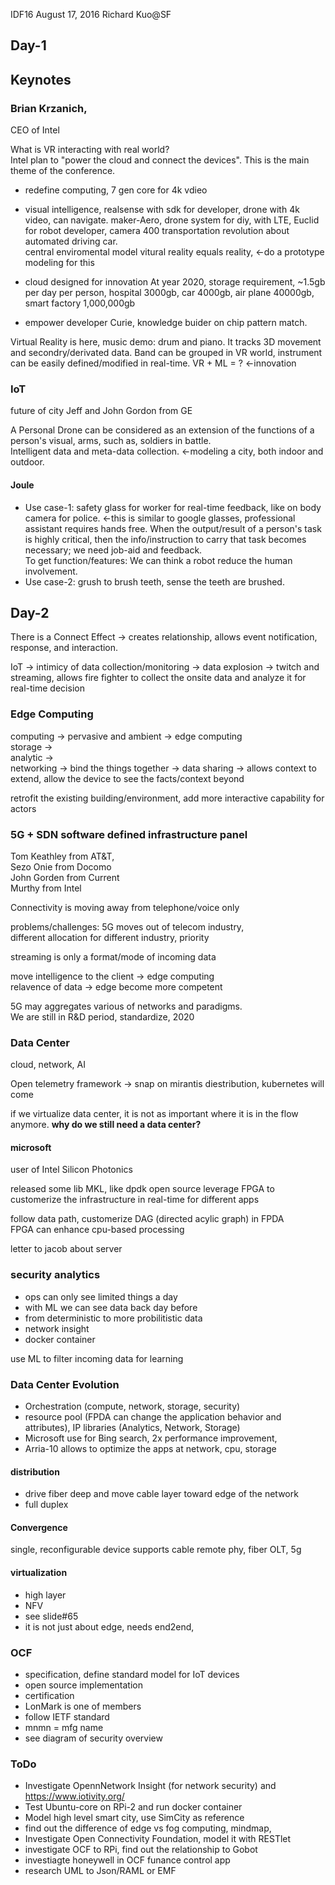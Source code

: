 IDF16
August 17, 2016 Richard Kuo@SF

## Day-1

## Keynotes
### Brian Krzanich, 
CEO of Intel

What is VR interacting with real world?     
Intel plan to "power the cloud and connect the devices". This is the main theme of the conference. 

- redefine computing, 7 gen core for 4k vdieo

- visual intelligence, realsense with sdk for developer, drone with 4k video, can navigate.
maker-Aero, drone system for diy, with LTE, Euclid for robot developer, camera 400
transportation revolution about automated driving car.      
central enviromental model vitural reality equals reality, <-do a prototype modeling for this

- cloud designed for innovation
At year 2020, storage requirement, ~1.5gb per day per person, hospital 3000gb, car 4000gb, air plane 40000gb, smart factory 1,000,000gb

- empower developer
Curie, knowledge buider on chip pattern match. 

Virtual Reality is here, music demo: drum and piano. It tracks 3D movement and secondry/derivated data. Band can be grouped in VR world, instrument can be easily defined/modified in real-time. VR + ML = ? <-innovation

### IoT
future of city
Jeff and John Gordon from GE

A Personal Drone can be considered as an extension of the functions of a person's visual, arms, such as, soldiers in battle.    
Intelligent data and meta-data collection. <-modeling a city, both indoor and outdoor.  

#### Joule
* Use case-1: safety glass for worker for real-time feedback, like on body camera for police. <-this is similar to google glasses, professional assistant requires hands free. When the output/result of a person's task is highly critical, then the info/instruction to carry that task becomes necessary; we need job-aid and feedback.      
To get function/features: We can think a robot reduce the human involvement.   
* Use case-2: grush to brush teeth, sense the teeth are brushed.

## Day-2

There is a Connect Effect -> creates relationship, allows event notification, response, and interaction.    

IoT -> intimicy of data collection/monitoring -> data explosion -> twitch and streaming, allows fire fighter to collect the onsite data and analyze it for real-time decision     

### Edge Computing      

computing -> pervasive and ambient -> edge computing   
storage ->    
analytic ->    
networking -> bind the things together -> data sharing -> allows context to extend, allow the device to see the facts/context beyond    

retrofit the existing building/environment, add more interactive capability for actors

### 5G + SDN software defined infrastructure panel 
Tom Keathley from AT&T,   
Sezo Onie from Docomo   
John Gorden from Current   
Murthy from Intel  

Connectivity is moving away from telephone/voice only

problems/challenges: 
5G moves out of telecom industry,   
different allocation for different industry, priority

streaming is only a format/mode of incoming data   

move intelligence to the client -> edge computing   
relavence of data -> edge become more competent   

5G may aggregates various of networks and paradigms.    
We are still in R&D period, standardize, 2020  

### Data Center
cloud, network, AI

Open telemetry framework -> snap on mirantis diestribution, kubernetes will come

if we virtualize data center, it is not as important where it is in the flow anymore. **why do  we still need a data center?**

#### microsoft
user of Intel Silicon Photonics

released some lib MKL, like dpdk open source
leverage FPGA to customerize the infrastructure in real-time for different apps

follow data path, customerize DAG (directed acylic graph) in FPDA   
FPGA can enhance cpu-based processing    

letter to jacob about server

### security analytics
- ops can only see limited things a day
- with ML we can see data back day before
- from deterministic to more probilitistic data
- network insight 
- docker container 

use ML to filter incoming data for learning

### Data Center Evolution

- Orchestration (compute, network, storage, security)
- resource pool (FPDA can change the application behavior and attributes), IP libraries (Analytics, Network, Storage)
- Microsoft use for Bing search, 2x performance improvement, 
- Arria-10 allows to optimize the apps at network, cpu, storage

#### distribution
- drive fiber deep and move cable layer toward edge of the network
- full duplex   

#### Convergence
single, reconfigurable device supports cable remote phy, fiber OLT, 5g

#### virtualization
- high layer
- NFV 
- see slide#65
- it is not just about edge, needs end2end, 

### OCF
- specification, define standard model for IoT devices
- open source implementation
- certification
- LonMark is one of members
- follow IETF standard
- mnmn = mfg name
- see diagram of security overview

### ToDo   

- Investigate OpennNetwork Insight (for network security) and https://www.iotivity.org/    
- Test Ubuntu-core on RPi-2 and run docker container  
- Model high level smart city, use SimCity as reference  
- find out the difference of edge vs fog computing, mindmap,    
- Investigate Open Connectivity Foundation, model it with RESTlet   
- investigate OCF to RPi, find out the relationship to Gobot   
- investiagte honeywell in OCF funance control app   
- research UML to Json/RAML or EMF   


















